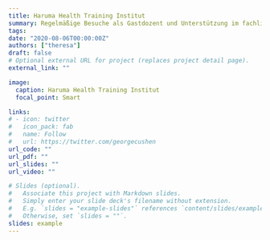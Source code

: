 ```yaml
---
title: Haruma Health Training Institut
summary: Regelmäßige Besuche als Gastdozent und Unterstützung im fachlichen Wissensauf- und Ausbau
tags:
date: "2020-08-06T00:00:00Z"
authors: ["theresa"]
draft: false
# Optional external URL for project (replaces project detail page).
external_link: ""

image:
  caption: Haruma Health Training Institut
  focal_point: Smart

links:
# - icon: twitter
#   icon_pack: fab
#   name: Follow
#   url: https://twitter.com/georgecushen
url_code: ""
url_pdf: ""
url_slides: ""
url_video: ""

# Slides (optional).
#   Associate this project with Markdown slides.
#   Simply enter your slide deck's filename without extension.
#   E.g. `slides = "example-slides"` references `content/slides/example-slides.md`.
#   Otherwise, set `slides = ""`.
slides: example
---
```

